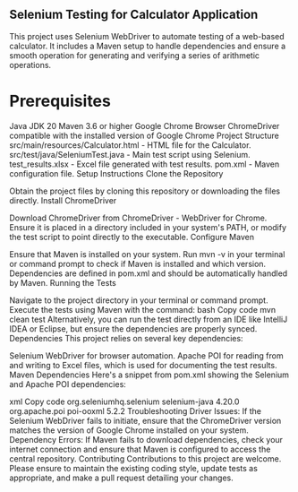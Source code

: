 ## Selenium Testing for Calculator Application
This project uses Selenium WebDriver to automate testing of a web-based calculator. It includes a Maven setup to handle dependencies and ensure a smooth operation for generating and verifying a series of arithmetic operations.

# Prerequisites
Java JDK 20
Maven 3.6 or higher
Google Chrome Browser
ChromeDriver compatible with the installed version of Google Chrome
Project Structure
src/main/resources/Calculator.html - HTML file for the Calculator.
src/test/java/SeleniumTest.java - Main test script using Selenium.
test_results.xlsx - Excel file generated with test results.
pom.xml - Maven configuration file.
Setup Instructions
Clone the Repository

Obtain the project files by cloning this repository or downloading the files directly.
Install ChromeDriver

Download ChromeDriver from ChromeDriver - WebDriver for Chrome.
Ensure it is placed in a directory included in your system's PATH, or modify the test script to point directly to the executable.
Configure Maven

Ensure that Maven is installed on your system. Run mvn -v in your terminal or command prompt to check if Maven is installed and which version.
Dependencies are defined in pom.xml and should be automatically handled by Maven.
Running the Tests

Navigate to the project directory in your terminal or command prompt.
Execute the tests using Maven with the command:
bash
Copy code
mvn clean test
Alternatively, you can run the test directly from an IDE like IntelliJ IDEA or Eclipse, but ensure the dependencies are properly synced.
Dependencies
This project relies on several key dependencies:

Selenium WebDriver for browser automation.
Apache POI for reading from and writing to Excel files, which is used for documenting the test results.
Maven Dependencies
Here's a snippet from pom.xml showing the Selenium and Apache POI dependencies:

xml
Copy code
<dependencies>
    <dependency>
        <groupId>org.seleniumhq.selenium</groupId>
        <artifactId>selenium-java</artifactId>
        <version>4.20.0</version>
    </dependency>
    <dependency>
        <groupId>org.apache.poi</groupId>
        <artifactId>poi-ooxml</artifactId>
        <version>5.2.2</version>
    </dependency>
</dependencies>
Troubleshooting
Driver Issues: If the Selenium WebDriver fails to initiate, ensure that the ChromeDriver version matches the version of Google Chrome installed on your system.
Dependency Errors: If Maven fails to download dependencies, check your internet connection and ensure that Maven is configured to access the central repository.
Contributing
Contributions to this project are welcome. Please ensure to maintain the existing coding style, update tests as appropriate, and make a pull request detailing your changes.
